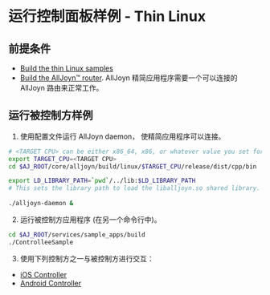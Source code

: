 # 运行控制面板样例 - Thin Linux

## 前提条件
* [Build the thin Linux samples][build-thin-linux]
* [Build the AllJoyn&trade; router][build-linux]. AllJoyn 精简应用程序需要一个可以连接的 AllJoyn 路由来正常工作。

## 运行被控制方样例

1. 使用配置文件运行 AllJoyn daemon， 使精简应用程序可以连接。

  ```sh
  # <TARGET CPU> can be either x86_64, x86, or whatever value you set for CPU= when running SCons.
  export TARGET_CPU=<TARGET CPU>
  cd $AJ_ROOT/core/alljoyn/build/linux/$TARGET_CPU/release/dist/cpp/bin

  export LD_LIBRARY_PATH=`pwd`/../lib:$LD_LIBRARY_PATH
  # This sets the library path to load the liballjoyn.so shared library.
    
  ./alljoyn-daemon &
   ```

2. 运行被控制方应用程序 (在另一个命令行中)。

  ```sh
  cd $AJ_ROOT/services/sample_apps/build
  ./ControlleeSample
  ```
  
3. 使用下列控制方之一与被控制方进行交互：
  * [iOS Controller][ios_controller]
  * [Android Controller][android_controller]

[ios_controller]: /develop/run-sample-apps/controlpanel/ios-osx
[android_controller]: /develop/run-sample-apps/controlpanel/android
[build-thin-linux]: /develop/building/thin-linux
[build-linux]: /develop/building/linux

